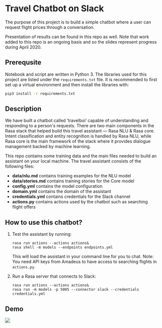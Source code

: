 # Travel Chatbot on Slack

The purpose of this project is to build a simple chatbot where a user can request flight prices through a conversation.

Presentation of results can be found in this repo as well. Note that work added to this repo is an ongoing basis and so the slides represent progress during April 2020.

## Prerequsite
Notebook and script are written in Python 3. The libraries used for this project are listed under the `requirements.txt` file. It is recommended to first set up a virtual environment and then install the libraries with:

```bash
pip3 install -r requirements.txt
```

## Description
We have built a chatbot called ‘travelboi’ capable of understanding and responding to a person's requests. There are two main components in the Rasa stack that helped build this travel assistant — Rasa NLU & Rasa core. Intent classification and entity recognition is handled by Rasa NLU, while Rasa core is the main framework of the stack where it provides dialogue management backed by machine learning. 

This repo contains some training data and the main files needed to build an assistant on your local machine. The travel assistant consists of the following files:

- **data/nlu.md** contains training examples for the NLU model  
- **data/stories.md** contains training stories for the Core model  
- **config.yml** contains the model configuration
- **domain.yml** contains the domain of the assistant  
- **credentials.yml** contains credentials for the Slack channel
- **actions.py** contains actions used by the chatbot such as searching flight offers


## How to use this chatbot?
1. Test the assistant by running:
    ```
    rasa run actions --actions actions&
    rasa shell -m models --endpoints endpoints.yml
    ```
    This will load the assistant in your command line for you to chat. Note: You need API keys from Amadeus to have access to searching flights in `actions.py`.

2. Run a Rasa server that connects to Slack:
    ```
    rasa run actions --actions actions&
    rasa run -m models -p 5005 --connector slack --credentials credentials.yml
    ```

## Demo
![](web/conversation_demo.gif)